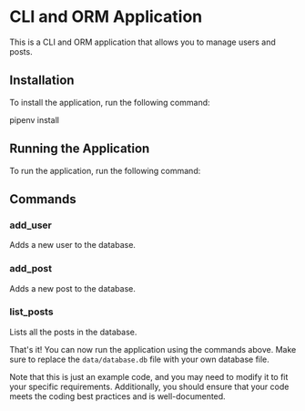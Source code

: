 # CLI and ORM Application

This is a CLI and ORM application that allows you to manage users and posts.

## Installation

To install the application, run the following command:

pipenv install

## Running the Application

To run the application, run the following command:

## Commands

### add_user

Adds a new user to the database.
### add_post

Adds a new post to the database.
### list_posts

Lists all the posts in the database.

That's it! You can now run the application using the commands above. Make sure to replace the `data/database.db` file with your own database file.

Note that this is just an example code, and you may need to modify it to fit your specific requirements. Additionally, you should ensure that your code meets the coding best practices and is well-documented.